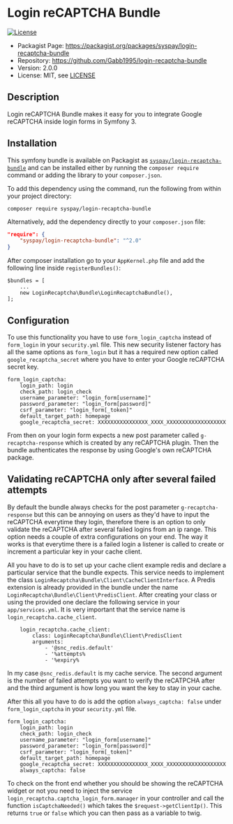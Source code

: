 Login reCAPTCHA Bundle
===================
[![License](https://img.shields.io/packagist/l/syspay/login-recaptcha-bundle.svg)](https://packagist.org/packages/syspay/login-recaptcha-bundle)

* Packagist Page:  https://packagist.org/packages/syspay/login-recaptcha-bundle
* Repository: https://github.com/Gabb1995/login-recaptcha-bundle
* Version: 2.0.0
* License: MIT, see [LICENSE](LICENSE)

## Description
Login reCAPTCHA Bundle makes it easy for you to integrate Google reCAPTCHA inside login forms in Symfony 3.

## Installation
This symfony bundle is available on Packagist as
[`syspay/login-recaptcha-bundle`](https://packagist.org/packages/syspay/login-recaptcha-bundle) and can be
installed either by running the `composer require` command or adding the library
to your `composer.json`.

To add this dependency using the command, run the following from within your
project directory:
```
composer require syspay/login-recaptcha-bundle
```

Alternatively, add the dependency directly to your `composer.json` file:
```json
"require": {
    "syspay/login-recaptcha-bundle": "^2.0"
}
```
After composer installation go to your `AppKernel.php` file and add the following line inside `registerBundles()`:
```
$bundles = [
    ...
    new LoginRecaptcha\Bundle\LoginRecaptchaBundle(),
];
```

## Configuration

To use this functionality you have to use `form_login_captcha` instead of `form_login` in your `security.yml` file. This new security listener factory has all the same options as `form_login` but it has a required new option called `google_recaptcha_secret` where you have to enter your Google reCAPTCHA secret key.

```
form_login_captcha:
    login_path: login
    check_path: login_check
    username_parameter: "login_form[username]"
    password_parameter: "login_form[password]"
    csrf_parameter: "login_form[_token]"
    default_target_path: homepage
    google_recaptcha_secret: XXXXXXXXXXXXXXXX_XXXX_XXXXXXXXXXXXXXXXXXX
```

From then on your login form expects a new post parameter called `g-recaptcha-response` which is created by any reCAPTCHA plugin. Then the bundle authenticates the response by using Google's own reCAPTCHA package.

## Validating reCAPTCHA only after several failed attempts

By default the bundle always checks for the post parameter `g-recaptcha-response` but this can be annoying on users as they'd have to input the reCAPTCHA everytime they login, therefore there is an option to only validate the reCAPTCHA after several failed logins from an ip range. This option needs a couple of extra configurations on your end. The way it works is that everytime there is a failed login a listener is called to create or increment a particular key in your cache client.

All you have to do is to set up your cache client example redis and declare a particular service that the bundle expects. This service needs to implement the class `LoginRecaptcha\Bundle\Client\CacheClientInterface`. A Predis extension is already provided in the bundle under the name `LoginRecaptcha\Bundle\Client\PredisClient`. After creating your class or using the provided one declare the following service in your `app/services.yml`. It is very important that the service name is `login_recaptcha.cache_client`.

```
    login_recaptcha.cache_client:
        class: LoginRecaptcha\Bundle\Client\PredisClient
        arguments:
            - '@snc_redis.default'
            - '%attempts%
            - '%expiry%
```

In my case `@snc_redis.default` is my cache service. The second argument is the number of failed attempts you want to verify the reCATPCHA after and the third argument is how long you want the key to stay in your cache.

After this all you have to do is add the option `always_captcha: false` under `form_login_captcha` in your `security.yml` file.
```
form_login_captcha:
    login_path: login
    check_path: login_check
    username_parameter: "login_form[username]"
    password_parameter: "login_form[password]"
    csrf_parameter: "login_form[_token]"
    default_target_path: homepage
    google_recaptcha_secret: XXXXXXXXXXXXXXXX_XXXX_XXXXXXXXXXXXXXXXXXX
    always_captcha: false
```

To check on the front end whether you should be showing the reCAPTCHA widget or not you need to inject the service `login_recaptcha.captcha_login_form.manager` in your controller and call the function `isCaptchaNeeded()` which takes the `$request->getClientIp()`. This returns `true` or `false` which you can then pass as a variable to twig.
